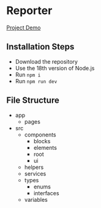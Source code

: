 # Reporter

[Project Demo](https://next-pet-breed-explorer.vercel.app/)

## Installation Steps

-   Download the repository
-   Use the 18th version of Node.js
-   Run `npm i`
-   Run `npm run dev`

## File Structure

-   app
    -   pages
-   src
    -   components
        -   blocks
        -   elements
        -   root
        -   ui
    -   helpers
    -   services
    -   types
        -   enums
        -   interfaces
    -   variables
